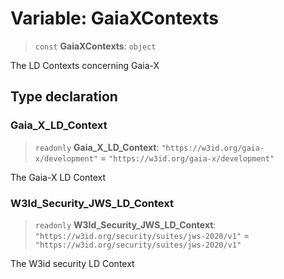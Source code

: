 # Variable: GaiaXContexts

> `const` **GaiaXContexts**: `object`

The LD Contexts concerning Gaia-X

## Type declaration

### Gaia\_X\_LD\_Context

> `readonly` **Gaia\_X\_LD\_Context**: `"https://w3id.org/gaia-x/development"` = `"https://w3id.org/gaia-x/development"`

The Gaia-X LD Context

### W3Id\_Security\_JWS\_LD\_Context

> `readonly` **W3Id\_Security\_JWS\_LD\_Context**: `"https://w3id.org/security/suites/jws-2020/v1"` = `"https://w3id.org/security/suites/jws-2020/v1"`

The W3id security LD Context
